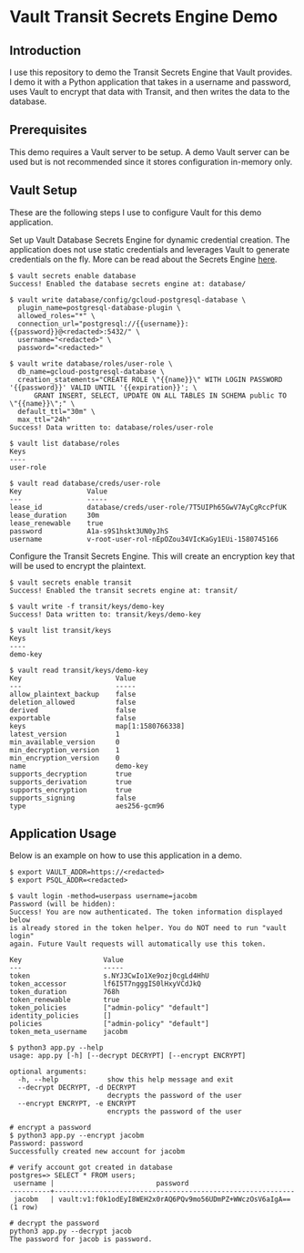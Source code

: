 # Vault Transit Secrets Engine Demo

## Introduction
I use this repository to demo the Transit Secrets Engine that Vault provides. I demo it with a Python application that takes in a username and password, uses Vault to encrypt that data with Transit, and then writes the data to the database.

## Prerequisites
This demo requires a Vault server to be setup. A demo Vault server can be used but is not recommended since it stores configuration in-memory only.

## Vault Setup
These are the following steps I use to configure Vault for this demo application.

Set up Vault Database Secrets Engine for dynamic credential creation. The application does not use static credentials and leverages Vault to generate credentials on the fly.
More can be read about the Secrets Engine [here](https://www.vaultproject.io/docs/secrets/databases/index.html).
```shell
$ vault secrets enable database
Success! Enabled the database secrets engine at: database/

$ vault write database/config/gcloud-postgresql-database \
  plugin_name=postgresql-database-plugin \
  allowed_roles="*" \
  connection_url="postgresql://{{username}}:{{password}}@<redacted>:5432/" \
  username="<redacted>" \
  password="<redacted>"

$ vault write database/roles/user-role \
  db_name=gcloud-postgresql-database \
  creation_statements="CREATE ROLE \"{{name}}\" WITH LOGIN PASSWORD '{{password}}' VALID UNTIL '{{expiration}}'; \
      GRANT INSERT, SELECT, UPDATE ON ALL TABLES IN SCHEMA public TO \"{{name}}\";" \
  default_ttl="30m" \
  max_ttl="24h"
Success! Data written to: database/roles/user-role

$ vault list database/roles
Keys
----
user-role

$ vault read database/creds/user-role
Key                Value
---                -----
lease_id           database/creds/user-role/7T5UIPh65GwV7AyCgRccPfUK
lease_duration     30m
lease_renewable    true
password           A1a-s9S1hskt3UN0yJhS
username           v-root-user-rol-nEpOZou34VIcKaGy1EUi-1580745166
```

Configure the Transit Secrets Engine. This will create an encryption key that will be used to encrypt the plaintext.
```shell
$ vault secrets enable transit 
Success! Enabled the transit secrets engine at: transit/

$ vault write -f transit/keys/demo-key
Success! Data written to: transit/keys/demo-key

$ vault list transit/keys         
Keys
----
demo-key

$ vault read transit/keys/demo-key 
Key                       Value
---                       -----
allow_plaintext_backup    false
deletion_allowed          false
derived                   false
exportable                false
keys                      map[1:1580766338]
latest_version            1
min_available_version     0
min_decryption_version    1
min_encryption_version    0
name                      demo-key
supports_decryption       true
supports_derivation       true
supports_encryption       true
supports_signing          false
type                      aes256-gcm96
```

## Application Usage
Below is an example on how to use this application in a demo.

```shell
$ export VAULT_ADDR=https://<redacted>
$ export PSQL_ADDR=<redacted>

$ vault login -method=userpass username=jacobm
Password (will be hidden): 
Success! You are now authenticated. The token information displayed below
is already stored in the token helper. You do NOT need to run "vault login"
again. Future Vault requests will automatically use this token.

Key                    Value
---                    -----
token                  s.NYJ3CwIo1Xe9ozj0cgLd4HhU
token_accessor         lf6I5T7ngggIS0lHxyVCdJkQ
token_duration         768h
token_renewable        true
token_policies         ["admin-policy" "default"]
identity_policies      []
policies               ["admin-policy" "default"]
token_meta_username    jacobm

$ python3 app.py --help
usage: app.py [-h] [--decrypt DECRYPT] [--encrypt ENCRYPT]

optional arguments:
  -h, --help            show this help message and exit
  --decrypt DECRYPT, -d DECRYPT
                        decrypts the password of the user
  --encrypt ENCRYPT, -e ENCRYPT
                        encrypts the password of the user

# encrypt a password
$ python3 app.py --encrypt jacobm
Password: password
Successfully created new account for jacobm

# verify account got created in database
postgres=> SELECT * FROM users;
 username |                         password                          
----------+-----------------------------------------------------------
 jacobm   | vault:v1:f0k1odEyI8WEH2x0rAQ6PQv9mo56UDmPZ+WWczOsV6aIgA==
(1 row)

# decrypt the password
python3 app.py --decrypt jacob
The password for jacob is password.
```
